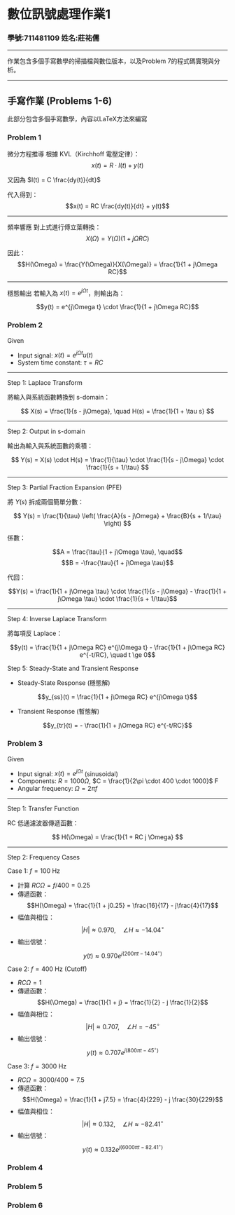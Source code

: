 # 數位訊號處理作業1
### 學號:711481109 姓名:莊祐儒
---
作業包含多個手寫數學的掃描檔與數位版本，以及Problem 7的程式碼實現與分析。

---

## **手寫作業 (Problems 1-6)**
此部分包含多個手寫數學，內容以LaTeX方法來編寫


###  Problem 1 

微分方程推導
根據 KVL（Kirchhoff 電壓定律）：
$$x(t) = R \cdot I(t) + y(t)$$  

又因為 $I(t) = C \frac{dy(t)}{dt}$

代入得到：
$$x(t) = RC \frac{dy(t)}{dt} + y(t)$$  



---

頻率響應
對上式進行傅立葉轉換：
$$X(\Omega) = Y(\Omega)(1 + j\Omega RC)$$ 

因此：
$$H(\Omega) = \frac{Y(\Omega)}{X(\Omega)} = \frac{1}{1 + j\Omega RC}$$  

---

穩態輸出
若輸入為 $x(t) = e^{j\Omega t}$，則輸出為：

$$y(t) = e^{j\Omega t} \cdot \frac{1}{1 + j\Omega RC}$$  


###  Problem 2 


Given
* Input signal: $x(t) = e^{j\Omega t} u(t)$  
* System time constant: $\tau = RC$  

---

Step 1: Laplace Transform

將輸入與系統函數轉換到 s-domain：

$$
X(s) = \frac{1}{s - j\Omega}, \quad
H(s) = \frac{1}{1 + \tau s}
$$



---

Step 2: Output in s-domain

輸出為輸入與系統函數的乘積：

$$
Y(s) = X(s) \cdot H(s) = \frac{1}{\tau} \cdot \frac{1}{s - j\Omega} \cdot \frac{1}{s + 1/\tau}
$$

---

Step 3: Partial Fraction Expansion (PFE)

將 $Y(s)$ 拆成兩個簡單分數：

$$
Y(s) = \frac{1}{\tau} \left( \frac{A}{s - j\Omega} + \frac{B}{s + 1/\tau} \right)
$$

係數：

$$A = \frac{\tau}{1 + j\Omega \tau}, \quad$$
$$B = -\frac{\tau}{1 + j\Omega \tau}$$

代回：

$$Y(s) = \frac{1}{1 + j\Omega \tau} \cdot \frac{1}{s - j\Omega} - \frac{1}{1 + j\Omega \tau} \cdot \frac{1}{s + 1/\tau}$$


---

Step 4: Inverse Laplace Transform

將每項反 Laplace：

$$y(t) = \frac{1}{1 + j\Omega RC} e^{j\Omega t} - \frac{1}{1 + j\Omega RC} e^{-t/RC}, \quad t \ge 0$$


Step 5: Steady-State and Transient Response

- Steady-State Response (穩態解)
  
$$y_{ss}(t) = \frac{1}{1 + j\Omega RC} e^{j\Omega t}$$



- Transient Response (暫態解)

$$y_{tr}(t) = - \frac{1}{1 + j\Omega RC} e^{-t/RC}$$


###  Problem 3

Given
* Input signal: $x(t) = e^{j\Omega t}$ (sinusoidal)  
* Components: $R = 1000 \Omega$, $C = \frac{1}{2\pi \cdot 400 \cdot 1000}$ F  
* Angular frequency: $\Omega = 2 \pi f$  

---

Step 1: Transfer Function

RC 低通濾波器傳遞函數：

$$
H(\Omega) = \frac{1}{1 + RC j \Omega}
$$


---

Step 2: Frequency Cases

Case 1: $f = 100$ Hz
* 計算 $RC \Omega = f/400 = 0.25$
* 傳遞函數：$$H(\Omega) = \frac{1}{1 + j0.25} = \frac{16}{17} - j\frac{4}{17}$$
* 幅值與相位：$$|H| \approx 0.970, \quad \angle H \approx -14.04^\circ$$
* 輸出信號：$$y(t) \approx 0.970 e^{j(200\pi t - 14.04^\circ)}$$

Case 2: $f = 400$ Hz (Cutoff)
* $RC \Omega = 1$  
* 傳遞函數：$$H(\Omega) = \frac{1}{1 + j} = \frac{1}{2} - j \frac{1}{2}$$
* 幅值與相位：$$|H| \approx 0.707, \quad \angle H = -45^\circ$$
* 輸出信號：$$y(t) \approx 0.707 e^{j(800\pi t - 45^\circ)}$$

Case 3: $f = 3000$ Hz
* $RC \Omega = 3000/400 = 7.5$  
* 傳遞函數：$$H(\Omega) = \frac{1}{1 + j7.5} = \frac{4}{229} - j \frac{30}{229}$$
* 幅值與相位：$$|H| \approx 0.132, \quad \angle H \approx -82.41^\circ$$
* 輸出信號：$$y(t) \approx 0.132 e^{j(6000\pi t - 82.41^\circ)}$$

###  Problem 4
###  Problem 5
###  Problem 6
